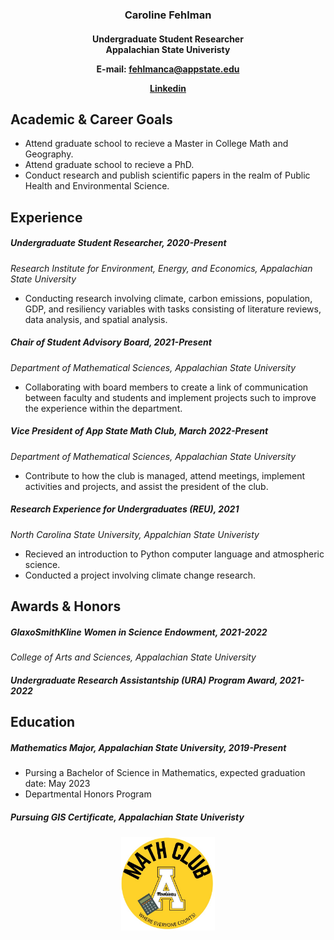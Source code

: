 
<h3 align="center" >
Caroline Fehlman
</h3>

<h4 align="center" >
Undergraduate Student Researcher <br> Appalachian State Univeristy


E-mail: fehlmanca@appstate.edu

[Linkedin](linkedin.com/in/carolinefehlman)

</h4>


Academic & Career Goals
---
- Attend graduate school to recieve a Master in College Math and Geography.
- Attend graduate school to recieve a PhD.
- Conduct research and publish scientific papers in the realm of Public Health and Environmental Science.

Experience
---
##### Undergraduate Student Researcher, *2020-Present*
*Research Institute for Environment, Energy, and Economics, Appalachian State University*
- Conducting research involving climate, carbon emissions, population, GDP, and resiliency variables with tasks consisting of literature reviews, data analysis, and spatial analysis.

##### Chair of Student Advisory Board, *2021-Present*
*Department of Mathematical Sciences, Appalachian State University*
- Collaborating with board members to create a link of communication between faculty and students and implement projects such to improve the experience within the department.

##### Vice President of App State Math Club, *March 2022-Present*
*Department of Mathematical Sciences, Appalachian State University*
- Contribute to how the club is managed, attend meetings, implement activities and projects, and assist the president of the club.

##### Research Experience for Undergraduates (REU), *2021*
*North Carolina State University, Appalchian State Univeristy*
- Recieved an introduction to Python computer language and atmospheric science.
- Conducted a project involving climate change research.

Awards & Honors
---
##### GlaxoSmithKline Women in Science Endowment, *2021-2022*
*College of Arts and Sciences, Appalachian State University*

##### Undergraduate Research Assistantship (URA) Program Award, *2021-2022*

Education
---
##### Mathematics Major, Appalachian State University, *2019-Present*

- Pursing a Bachelor of Science in Mathematics, expected graduation date: May 2023
- Departmental Honors Program

##### Pursuing GIS Certificate, Appalachian State Univeristy

<h4 align="center">
<img src="images/1.jpg" height= '150'/>
</h4>
